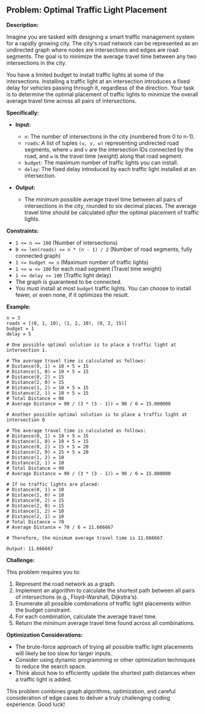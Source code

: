 ## Problem: Optimal Traffic Light Placement

**Description:**

Imagine you are tasked with designing a smart traffic management system for a rapidly growing city. The city's road network can be represented as an undirected graph where nodes are intersections and edges are road segments. The goal is to minimize the average travel time between any two intersections in the city.

You have a limited budget to install traffic lights at some of the intersections. Installing a traffic light at an intersection introduces a fixed delay for vehicles passing through it, regardless of the direction. Your task is to determine the optimal placement of traffic lights to minimize the overall average travel time across all pairs of intersections.

**Specifically:**

*   **Input:**
    *   `n`: The number of intersections in the city (numbered from 0 to n-1).
    *   `roads`: A list of tuples `(u, v, w)` representing undirected road segments, where `u` and `v` are the intersection IDs connected by the road, and `w` is the travel time (weight) along that road segment.
    *   `budget`: The maximum number of traffic lights you can install.
    *   `delay`: The fixed delay introduced by each traffic light installed at an intersection.

*   **Output:**
    *   The minimum possible average travel time between all pairs of intersections in the city, rounded to six decimal places. The average travel time should be calculated *after* the optimal placement of traffic lights.

**Constraints:**

*   `1 <= n <= 100` (Number of intersections)
*   `0 <= len(roads) <= n * (n - 1) / 2` (Number of road segments, fully connected graph)
*   `1 <= budget <= n` (Maximum number of traffic lights)
*   `1 <= w <= 100` for each road segment (Travel time weight)
*   `1 <= delay <= 100` (Traffic light delay)
*   The graph is guaranteed to be connected.
*   You must install at most `budget` traffic lights. You can choose to install fewer, or even none, if it optimizes the result.

**Example:**

```
n = 3
roads = [(0, 1, 10), (1, 2, 10), (0, 2, 15)]
budget = 1
delay = 5

# One possible optimal solution is to place a traffic light at intersection 1.

# The average travel time is calculated as follows:
# Distance(0, 1) = 10 + 5 = 15
# Distance(1, 0) = 10 + 5 = 15
# Distance(0, 2) = 15
# Distance(2, 0) = 15
# Distance(1, 2) = 10 + 5 = 15
# Distance(2, 1) = 10 + 5 = 15
# Total Distance = 90
# Average Distance = 90 / (3 * (3 - 1)) = 90 / 6 = 15.000000

# Another possible optimal solution is to place a traffic light at intersection 0

# The average travel time is calculated as follows:
# Distance(0, 1) = 10 + 5 = 15
# Distance(1, 0) = 10 + 5 = 15
# Distance(0, 2) = 15 + 5 = 20
# Distance(2, 0) = 15 + 5 = 20
# Distance(1, 2) = 10
# Distance(2, 1) = 10
# Total Distance = 90
# Average Distance = 90 / (3 * (3 - 1)) = 90 / 6 = 15.000000

# If no traffic lights are placed:
# Distance(0, 1) = 10
# Distance(1, 0) = 10
# Distance(0, 2) = 15
# Distance(2, 0) = 15
# Distance(1, 2) = 10
# Distance(2, 1) = 10
# Total Distance = 70
# Average Distance = 70 / 6 = 11.666667

# Therefore, the minimum average travel time is 11.666667

Output: 11.666667
```

**Challenge:**

This problem requires you to:

1.  Represent the road network as a graph.
2.  Implement an algorithm to calculate the shortest path between all pairs of intersections (e.g., Floyd-Warshall, Dijkstra's).
3.  Enumerate all possible combinations of traffic light placements within the budget constraint.
4.  For each combination, calculate the average travel time.
5.  Return the minimum average travel time found across all combinations.

**Optimization Considerations:**

*   The brute-force approach of trying all possible traffic light placements will likely be too slow for larger inputs.
*   Consider using dynamic programming or other optimization techniques to reduce the search space.
*   Think about how to efficiently update the shortest path distances when a traffic light is added.

This problem combines graph algorithms, optimization, and careful consideration of edge cases to deliver a truly challenging coding experience. Good luck!

